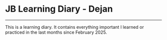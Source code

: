 # JB Learning Diary - Dejan
--------------------------------------------------
This is a learning diary. It contains everything important I learned or practiced in the last months since February 2025.
